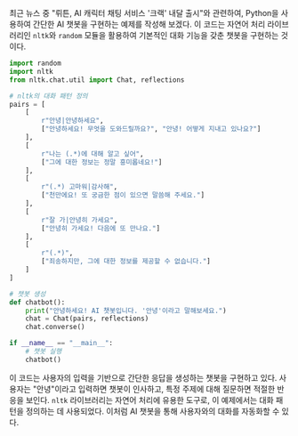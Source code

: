 최근 뉴스 중 "뤼튼, AI 캐릭터 채팅 서비스 '크랙' 내달 출시"와 관련하여, Python을 사용하여 간단한 AI 챗봇을 구현하는 예제를 작성해 보겠다. 이 코드는 자연어 처리 라이브러리인 `nltk`와 `random` 모듈을 활용하여 기본적인 대화 기능을 갖춘 챗봇을 구현하는 것이다.

```python
import random
import nltk
from nltk.chat.util import Chat, reflections

# nltk의 대화 패턴 정의
pairs = [
    [
        r"안녕|안녕하세요",
        ["안녕하세요! 무엇을 도와드릴까요?", "안녕! 어떻게 지내고 있나요?"]
    ],
    [
        r"나는 (.*)에 대해 알고 싶어",
        ["그에 대한 정보는 정말 흥미롭네요!"]
    ],
    [
        r"(.*) 고마워|감사해",
        ["천만에요! 또 궁금한 점이 있으면 말씀해 주세요."]
    ],
    [
        r"잘 가|안녕히 가세요",
        ["안녕히 가세요! 다음에 또 만나요."]
    ],
    [
        r"(.*)",
        ["죄송하지만, 그에 대한 정보를 제공할 수 없습니다."]
    ]
]

# 챗봇 생성
def chatbot():
    print("안녕하세요! AI 챗봇입니다. '안녕'이라고 말해보세요.")
    chat = Chat(pairs, reflections)
    chat.converse()

if __name__ == "__main__":
    # 챗봇 실행
    chatbot()
```

이 코드는 사용자의 입력을 기반으로 간단한 응답을 생성하는 챗봇을 구현하고 있다. 사용자는 "안녕"이라고 입력하면 챗봇이 인사하고, 특정 주제에 대해 질문하면 적절한 반응을 보인다. `nltk` 라이브러리는 자연어 처리에 유용한 도구로, 이 예제에서는 대화 패턴을 정의하는 데 사용되었다. 이처럼 AI 챗봇을 통해 사용자와의 대화를 자동화할 수 있다.
